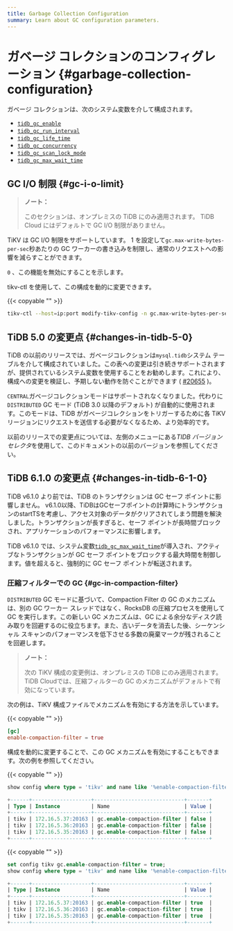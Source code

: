 ```yaml
---
title: Garbage Collection Configuration
summary: Learn about GC configuration parameters.
---
```


# ガベージ コレクションのコンフィグレーション {#garbage-collection-configuration}

ガベージ コレクションは、次のシステム変数を介して構成されます。

-   [`tidb_gc_enable`](/system-variables.md#tidb_gc_enable-new-in-v50)
-   [`tidb_gc_run_interval`](/system-variables.md#tidb_gc_run_interval-new-in-v50)
-   [`tidb_gc_life_time`](/system-variables.md#tidb_gc_life_time-new-in-v50)
-   [`tidb_gc_concurrency`](/system-variables.md#tidb_gc_concurrency-new-in-v50)
-   [`tidb_gc_scan_lock_mode`](/system-variables.md#tidb_gc_scan_lock_mode-new-in-v50)
-   [`tidb_gc_max_wait_time`](/system-variables.md#tidb_gc_max_wait_time-new-in-v610)

## GC I/O 制限 {#gc-i-o-limit}

<CustomContent platform="tidb-cloud">

> **ノート：**
>
> このセクションは、オンプレミスの TiDB にのみ適用されます。 TiDB Cloud にはデフォルトで GC I/O 制限がありません。

</CustomContent>

TiKV は GC I/O 制限をサポートしています。 1 を設定して`gc.max-write-bytes-per-sec`秒あたりの GC ワーカーの書き込みを制限し、通常のリクエストへの影響を減らすことができます。

`0` 、この機能を無効にすることを示します。

tikv-ctl を使用して、この構成を動的に変更できます。

{{< copyable "" >}}

```bash
tikv-ctl --host=ip:port modify-tikv-config -n gc.max-write-bytes-per-sec -v 10MB
```

## TiDB 5.0 の変更点 {#changes-in-tidb-5-0}

TiDB の以前のリリースでは、ガベージコレクションは`mysql.tidb`システム テーブルを介して構成されていました。この表への変更は引き続きサポートされますが、提供されているシステム変数を使用することをお勧めします。これにより、構成への変更を検証し、予期しない動作を防ぐことができます ( [#20655](https://github.com/pingcap/tidb/issues/20655) )。

`CENTRAL`ガベージコレクションモードはサポートされなくなりました。代わりに`DISTRIBUTED` GC モード (TiDB 3.0 以降のデフォルト) が自動的に使用されます。このモードは、TiDB がガベージコレクションをトリガーするために各 TiKV リージョンにリクエストを送信する必要がなくなるため、より効率的です。

以前のリリースでの変更点については、左側のメニューにある*TIDB バージョン セレクタ*を使用して、このドキュメントの以前のバージョンを参照してください。

## TiDB 6.1.0 の変更点 {#changes-in-tidb-6-1-0}

TiDB v6.1.0 より前では、TiDB のトランザクションは GC セーフ ポイントに影響しません。 v6.1.0以降、TiDBはGCセーフポイントの計算時にトランザクションのstartTSを考慮し、アクセス対象のデータがクリアされてしまう問題を解決しました。トランザクションが長すぎると、セーフ ポイントが長時間ブロックされ、アプリケーションのパフォーマンスに影響します。

TiDB v6.1.0 では、システム変数[`tidb_gc_max_wait_time`](/system-variables.md#tidb_gc_max_wait_time-new-in-v610)が導入され、アクティブなトランザクションが GC セーフ ポイントをブロックする最大時間を制御します。値を超えると、強制的に GC セーフ ポイントが転送されます。

### 圧縮フィルターでの GC {#gc-in-compaction-filter}

`DISTRIBUTED` GC モードに基づいて、Compaction Filter の GC のメカニズムは、別の GC ワーカー スレッドではなく、RocksDB の圧縮プロセスを使用して GC を実行します。この新しい GC メカニズムは、GC による余分なディスク読み取りを回避するのに役立ちます。また、古いデータを消去した後、シーケンシャル スキャンのパフォーマンスを低下させる多数の廃棄マークが残されることを回避します。

<CustomContent platform="tidb-cloud">

> **ノート：**
>
> 次の TiKV 構成の変更例は、オンプレミスの TiDB にのみ適用されます。 TiDB Cloudでは、圧縮フィルターの GC のメカニズムがデフォルトで有効になっています。

</CustomContent>

次の例は、TiKV 構成ファイルでメカニズムを有効にする方法を示しています。

{{< copyable "" >}}

```toml
[gc]
enable-compaction-filter = true
```

構成を動的に変更することで、この GC メカニズムを有効にすることもできます。次の例を参照してください。

{{< copyable "" >}}

```sql
show config where type = 'tikv' and name like '%enable-compaction-filter%';
```

```sql
+------+-------------------+-----------------------------+-------+
| Type | Instance          | Name                        | Value |
+------+-------------------+-----------------------------+-------+
| tikv | 172.16.5.37:20163 | gc.enable-compaction-filter | false |
| tikv | 172.16.5.36:20163 | gc.enable-compaction-filter | false |
| tikv | 172.16.5.35:20163 | gc.enable-compaction-filter | false |
+------+-------------------+-----------------------------+-------+
```

{{< copyable "" >}}

```sql
set config tikv gc.enable-compaction-filter = true;
show config where type = 'tikv' and name like '%enable-compaction-filter%';
```

```sql
+------+-------------------+-----------------------------+-------+
| Type | Instance          | Name                        | Value |
+------+-------------------+-----------------------------+-------+
| tikv | 172.16.5.37:20163 | gc.enable-compaction-filter | true  |
| tikv | 172.16.5.36:20163 | gc.enable-compaction-filter | true  |
| tikv | 172.16.5.35:20163 | gc.enable-compaction-filter | true  |
+------+-------------------+-----------------------------+-------+
```
